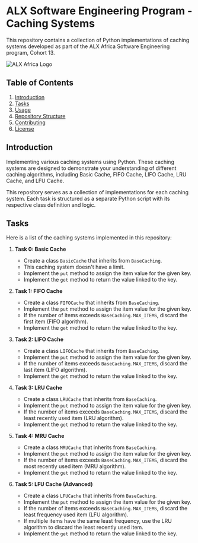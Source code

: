 # ALX Software Engineering Program - Caching Systems

This repository contains a collection of Python implementations of caching systems developed as part of the ALX Africa Software Engineering program, Cohort 13.

![ALX Africa Logo](https://www.alx.app/static/media/logo.dc354d89.png)

## Table of Contents

1. [Introduction](#introduction)
2. [Tasks](#tasks)
3. [Usage](#usage)
4. [Repository Structure](#repository-structure)
5. [Contributing](#contributing)
6. [License](#license)

## Introduction

Implementing various caching systems using Python. These caching systems are designed to demonstrate your understanding of different caching algorithms, including Basic Cache, FIFO Cache, LIFO Cache, LRU Cache, and LFU Cache.

This repository serves as a collection of  implementations for each caching system. Each task is structured as a separate Python script with its respective class definition and logic.

## Tasks

Here is a list of the caching systems implemented in this repository:

1. **Task 0: Basic Cache**
   - Create a class `BasicCache` that inherits from `BaseCaching`.
   - This caching system doesn't have a limit.
   - Implement the `put` method to assign the item value for the given key.
   - Implement the `get` method to return the value linked to the key.

2. **Task 1: FIFO Cache**
   - Create a class `FIFOCache` that inherits from `BaseCaching`.
   - Implement the `put` method to assign the item value for the given key.
   - If the number of items exceeds `BaseCaching.MAX_ITEMS`, discard the first item (FIFO algorithm).
   - Implement the `get` method to return the value linked to the key.

3. **Task 2: LIFO Cache**
   - Create a class `LIFOCache` that inherits from `BaseCaching`.
   - Implement the `put` method to assign the item value for the given key.
   - If the number of items exceeds `BaseCaching.MAX_ITEMS`, discard the last item (LIFO algorithm).
   - Implement the `get` method to return the value linked to the key.

4. **Task 3: LRU Cache**
   - Create a class `LRUCache` that inherits from `BaseCaching`.
   - Implement the `put` method to assign the item value for the given key.
   - If the number of items exceeds `BaseCaching.MAX_ITEMS`, discard the least recently used item (LRU algorithm).
   - Implement the `get` method to return the value linked to the key.

5. **Task 4: MRU Cache**
   - Create a class `MRUCache` that inherits from `BaseCaching`.
   - Implement the `put` method to assign the item value for the given key.
   - If the number of items exceeds `BaseCaching.MAX_ITEMS`, discard the most recently used item (MRU algorithm).
   - Implement the `get` method to return the value linked to the key.

6. **Task 5: LFU Cache (Advanced)**
   - Create a class `LFUCache` that inherits from `BaseCaching`.
   - Implement the `put` method to assign the item value for the given key.
   - If the number of items exceeds `BaseCaching.MAX_ITEMS`, discard the least frequency used item (LFU algorithm).
   - If multiple items have the same least frequency, use the LRU algorithm to discard the least recently used item.
   - Implement the `get` method to return the value linked to the key.
